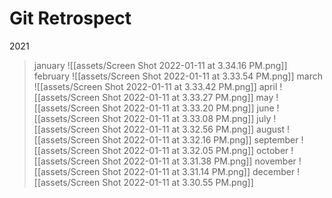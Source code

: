 # Git Retrospect 
2021
> january
![[assets/Screen Shot 2022-01-11 at 3.34.16 PM.png]]
> february
![[assets/Screen Shot 2022-01-11 at 3.33.54 PM.png]]
> march
![[assets/Screen Shot 2022-01-11 at 3.33.42 PM.png]]
> april
![[assets/Screen Shot 2022-01-11 at 3.33.27 PM.png]]
> may
![[assets/Screen Shot 2022-01-11 at 3.33.20 PM.png]]
> june
![[assets/Screen Shot 2022-01-11 at 3.33.08 PM.png]]
> july
![[assets/Screen Shot 2022-01-11 at 3.32.56 PM.png]]
> august
![[assets/Screen Shot 2022-01-11 at 3.32.16 PM.png]]
> september
![[assets/Screen Shot 2022-01-11 at 3.32.05 PM.png]]
> october
![[assets/Screen Shot 2022-01-11 at 3.31.38 PM.png]]
> november
![[assets/Screen Shot 2022-01-11 at 3.31.14 PM.png]]
> december
![[assets/Screen Shot 2022-01-11 at 3.30.55 PM.png]]